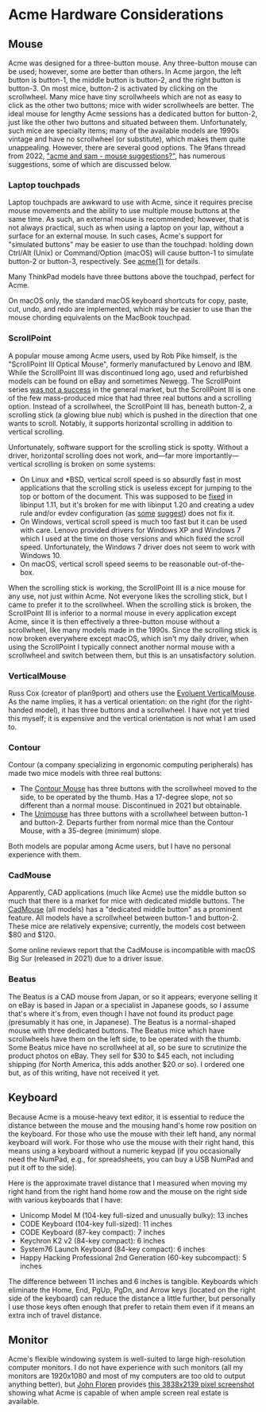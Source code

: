 # Acme Hardware Considerations

## Mouse

Acme was designed for a three-button mouse.  Any three-button mouse can be
used; however, some are better than others.  In Acme jargon, the left button
is button-1, the middle button is button-2, and the right button is button-3.
On most mice, button-2 is activated by clicking on the scrollwheel.  Many mice
have tiny scrollwheels which are not as easy to click as the other two buttons;
mice with wider scrollwheels are better.  The ideal mouse for lengthy Acme
sessions has a dedicated button for button-2, just like the other two buttons
and situated between them.  Unfortunately, such mice are specialty items;
many of the available models are 1990s vintage and have no scrollwheel
(or substitute), which makes them quite unappealing.  However, there are
several good options.  The 9fans thread from 2022, ["acme and sam - mouse
suggestions?"][asm], has numerous suggestions, some of which are discussed
below.

[asm]: https://9fans.topicbox.com/groups/9fans/T49f3cceea70d2b61

### Laptop touchpads

Laptop touchpads are awkward to use with Acme, since it requires precise mouse
movements and the ability to use multiple mouse buttons at the same time.
As such, an external mouse is recommended; however, that is not always
practical, such as when using a laptop on your lap, without a surface for an
external mouse.  In such cases, Acme's support for "simulated buttons" may be
easier to use than the touchpad: holding down Ctrl/Alt (Unix) or Command/Option
(macOS) will cause button-1 to simulate button-2 or button-3, respectively.
See [acme(1)](http://man.cat-v.org/plan_9/1/acme) for details.

Many ThinkPad models have three buttons above the touchpad, perfect for Acme.

On macOS only, the standard macOS keyboard shortcuts for copy, paste, cut,
undo, and redo are implemented, which may be easier to use than the mouse
chording equivalents on the MacBook touchpad.

### ScrollPoint

A popular mouse among Acme users, used by Rob Pike himself, is the "ScrollPoint
III Optical Mouse", formerly manufactured by Lenovo and IBM.  While the
ScrollPoint III was discontinued long ago, used and refurbished models can
be found on eBay and sometimes Newegg.  The ScrollPoint series [was not a
success][ltt] in the general market, but the ScrollPoint III is one of the few
mass-produced mice that had three real buttons and a scrolling option.  Instead
of a scrollwheel, the ScrollPoint III has, beneath button-2, a scrolling stick
(a glowing blue nub) which is pushed in the direction that one wants to scroll.
Notably, it supports horizontal scrolling in addition to vertical scrolling.

[ltt]: https://linustechtips.com/blogs/entry/2091-scrollpoint-ibms-attempt-to-reinvent-the-wheel-literally/

Unfortunately, software support for the scrolling stick is spotty.
Without a driver, horizontal scrolling does not work, and—far more
importantly—vertical scrolling is broken on some systems:

- On Linux and \*BSD, vertical scroll speed is so absurdly fast in most
  applications that the scrolling stick is useless except for jumping to
  the top or bottom of the document.  This was supposed to be [fixed][li] in
  libinput 1.11, but it's broken for me with libinput 1.20 and creating a udev
  rule and/or evdev configuration (as [some][ld] [suggest][il]) does not fix
  it.
- On Windows, vertical scroll speed is much too fast but it can be used with
  care.  Lenovo provided drivers for Windows XP and Windows 7 which I used at
  the time on those versions and which fixed the scroll speed.  Unfortunately,
  the Windows 7 driver does not seem to work with Windows 10.
- On macOS, vertical scroll speed seems to be reasonable out-of-the-box.

[ld]: https://github.com/pdewacht/hid-scrollpoint/
[li]: https://bugs.freedesktop.org/show_bug.cgi?id=106036
[il]: https://wildstar84.wordpress.com/2015/06/05/ibmlenovo-scrollpoint-mouse-with-smooth-horizontal-scrolling-in-linux/

When the scrolling stick is working, the ScrollPoint III is a nice mouse for
any use, not just within Acme.  Not everyone likes the scrolling stick, but I
came to prefer it to the scrollwheel.  When the scrolling stick is broken,
the ScrollPoint III is inferior to a normal mouse in every application
except Acme, since it is then effectively a three-button mouse without a
scrollwheel, like many models made in the 1990s.  Since the scrolling stick
is now broken everywhere except macOS, which isn't my daily driver, when using
the ScrollPoint I typically connect another normal mouse with a scrollwheel and
switch between them, but this is an unsatisfactory solution.

### VerticalMouse

Russ Cox (creator of plan9port) and others use the [Evoluent
VerticalMouse][evm].  As the name implies, it has a vertical orientation: on
the right (for the right-handed model), it has three buttons and a scrollwheel.
I have not yet tried this myself; it is expensive and the vertical orientation
is not what I am used to.

[evm]: https://evoluent.com/

### Contour

Contour (a company specializing in ergonomic computing peripherals) has made
two mice models with three real buttons:

- The [Contour Mouse][cm] has three buttons with the scrollwheel moved to the
  side, to be operated by the thumb.  Has a 17-degree slope, not so different
  than a normal mouse.  Discontinued in 2021 but obtainable.
- The [Unimouse][uni] has three buttons with a scrollwheel between button-1
  and button-2.  Departs further from normal mice than the Contour Mouse,
  with a 35-degree (minimum) slope.

[cm]: https://www.contourdesign.com/product/contour-mouse/
[uni]: https://www.contourdesign.com/product/unimouse/

Both models are popular among Acme users, but I have no personal experience
with them.

### CadMouse

Apparently, CAD applications (much like Acme) use the middle button so much that
there is a market for mice with dedicated middle buttons.  The [CadMouse][cad]
(all models) has a "dedicated middle button" as a prominent feature.  All models
have a scrollwheel between button-1 and button-2.  These mice are relatively
expensive; currently, the models cost between $80 and $120.

[cad]: https://3dconnexion.com/us/cadmouse/

Some online reviews report that the CadMouse is incompatible with macOS Big Sur
(released in 2021) due to a driver issue.

### Beatus

The Beatus is a CAD mouse from Japan, or so it appears; everyone selling it on
eBay is based in Japan or a specialist in Japanese goods, so I assume that's
where it's from, even though I have not found its product page (presumably
it has one, in Japanese).  The Beatus is a normal-shaped mouse with three
dedicated buttons.  The Beatus mice which have scrollwheels have them on the
left side, to be operated with the thumb.  Some Beatus mice have no scrollwheel
at all, so be sure to scrutinize the product photos on eBay.  They sell for
$30 to $45 each, not including shipping (for North America, this adds another
$20 or so).  I ordered one but, as of this writing, have not received it yet.

## Keyboard

Because Acme is a mouse-heavy text editor, it is essential to reduce the
distance between the mouse and the mousing hand's home row position on the
keyboard.  For those who use the mouse with their left hand, any normal keyboard
will work.  For those who use the mouse with their right hand, this means using
a keyboard without a numeric keypad (if you occasionally need the NumPad, e.g.,
for spreadsheets, you can buy a USB NumPad and put it off to the side).

Here is the approximate travel distance that I measured when moving my right
hand from the right hand home row and the mouse on the right side with various
keyboards that I have:

- Unicomp Model M (104-key full-sized and unusually bulky): 13 inches
- CODE Keyboard (104-key full-sized): 11 inches
- CODE Keyboard (87-key compact): 7 inches
- Keychron K2 v2 (84-key compact): 6 inches
- System76 Launch Keyboard (84-key compact): 6 inches
- Happy Hacking Professional 2nd Generation (60-key subcompact): 5 inches

The difference between 11 inches and 6 inches is tangible.  Keyboards which
eliminate the Home, End, PgUp, PgDn, and Arrow keys (located on the right side
of the keyboard) can reduce the distance a little further, but personally I use
those keys often enough that prefer to retain them even if it means an extra
inch of travel distance.

## Monitor

Acme's flexible windowing system is well-suited to large high-resolution
computer monitors.  I do not have experience with such monitors (all my monitors
are 1920x1080 and most of my computers are too old to output anything better),
but [John Floren][jft] provides [this 3838x2139 pixel screenshot][apng] showing
what Acme is capable of when ample screen real estate is available.

[jft]: https://jfloren.net/tools.html
[apng]: https://jfloren.net/content/acme.png
